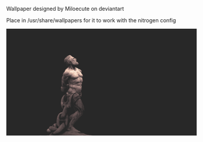 Wallpaper designed by Miloecute on deviantart

Place in /usr/share/wallpapers for it to work with the nitrogen config

![Wallpaper](wallpaper.png)
